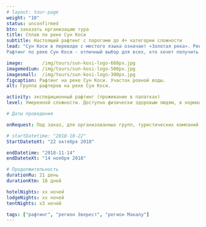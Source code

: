 ```yaml
---
# layout: tour-page
weight: "10"
status: unconfirmed
btn: заказать организацию тура
title: Сплав по реке Сун Коси
subtitle: Настоящий рафтинг с порогами до 4+ категории сложности
lead: "Сун Коси в переводе с местого языка означает «Золотая река». Река Сун Коси (особенно после муссонов в октябре, ноябре) обладает одними из самых больших порогов, в Непале. Стремительное русло, с порогами, названия которых говорят сами за себя: «Скалы носорога», «Мясорубка», «Большой черпак», «Джунгли» перемежается полосами огромных белых песчаных пляжей. Бурные пороги, названия которых говорят сами за себя: «Скалы носорога», «Мясорубка», «Большой черпак», «Джунгли», расслабляющие участки спокойной воды в живописных каньонах, освежающие водопады, интересные храмы, комфортабельные лагеря, разбитые на огромных белых песчаных пляжах.
Рафтинг по реке Сун Коси - отличный выбор для всех, кто хочет получить хорошее представление о сплаве по могучей Гималайской реке."

image:       /img/tours/sun-kosi-logo-660px.jpg
imagemedium: /img/tours/sun-kosi-logo-500px.jpg
imagesmall:  /img/tours/sun-kosi-logo-300px.jpg
figcaption: Рафтинг на реке Сун Коси. Участок ровной воды.
alt: Группа рафтеров на реке Сун Коси. 

activity: экспедиционный рафтинг (проживание в палатках)
level: Умеренной сложности. Доступно физически здоровым людям, в нормальной физической форме. Специальной подготовки не требуется.

# Даты проведения

onRequest: Под заказ, для организованных групп, туристических компаний, клубов.

# startDatetime: "2018-10-22"
StartDateteXt: "22 октября 2018"

endDatetime: "2018-11-14"
endDateteXt: "14 ноября 2018"

# Продолжительность
durationRu: 21 день
durationKtm: 18 дней

hotelNights: xx ночей
lodgeNights: xx ночей
tentNights: x3 ночей

tags: ["рафтинг", "регион Эверест", "регион Макалу"]
---
```

